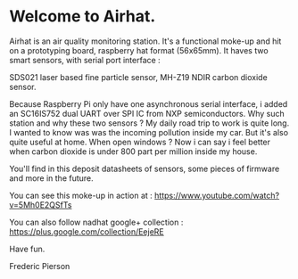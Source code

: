 Welcome to Airhat.
==================

Airhat is an air quality monitoring station. It's a functional moke-up and hit on a prototyping board, raspberry hat format (56x65mm). It haves two smart sensors, with serial port interface :

SDS021 laser based fine particle sensor,
MH-Z19 NDIR carbon dioxide sensor.

Because Raspberry Pi only have one asynchronous serial interface, i added an SC16IS752 dual UART over SPI IC from NXP semiconductors. Why such station and why these two sensors ? My daily road trip to work is quite long. I wanted to know was was the incoming pollution inside my car. But it's also quite useful at home. When open windows ? Now i can say i feel better when carbon dioxide is under 800 part per million inside my house.

You'll find in this deposit datasheets of sensors, some pieces of firmware and more in the future.

You can see this moke-up in action at : https://www.youtube.com/watch?v=5Mh0E2QSfTs

You can also follow nadhat google+ collection : https://plus.google.com/collection/EejeRE

Have fun.

Frederic Pierson
﻿
